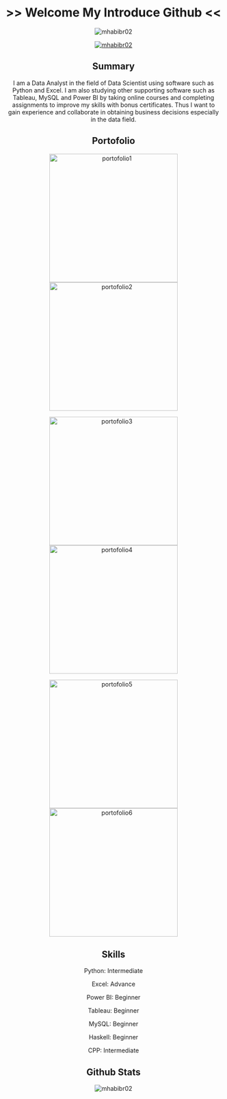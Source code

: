 <h1 align="center"> >> Welcome My Introduce Github << </h1>
<p align="center"> <img src="https://komarev.com/ghpvc/?username=mhabibr02&label=Profile%20views&color=0e75b6&style=flat" alt="mhabibr02" /> </p>
<p align="center"> <a href="https://github.com/ryo-ma/github-profile-trophy"><img src="https://github-profile-trophy.vercel.app/?username=mhabibr02" alt="mhabibr02" /></a> </p>

<h2 align="center"> Summary </h2>

<p align="center" > I am a Data Analyst in the field of Data Scientist using software such as Python and Excel. I am also studying other supporting software such as Tableau, MySQL and Power BI by 
taking online courses and completing assignments to improve my skills with bonus certificates. Thus I want to gain experience and collaborate in obtaining business decisions 
especially in the data field.</p>

<h2 align="center"> Portofolio </h2>

<p align="center" > 
  <a href="https://mhabibr02.github.io/Portofolio-Website/details/certificate-details1.html"><img src="https://mhabibr02.github.io/Portofolio-Website/details/assets/img/portfolio/certificate-1.png" alt="portofolio1" width="300" /></a> 
  <a href="https://mhabibr02.github.io/Portofolio-Website/details/certificate-details2.html"><img src="https://mhabibr02.github.io/Portofolio-Website/details/assets/img/portfolio/certificate-2.png" alt="portofolio2" width="300" /></a>
</p>
<p align="center" > 
  <a href="https://mhabibr02.github.io/Portofolio-Website/details/project-details1.html"><img src="https://mhabibr02.github.io/Portofolio-Website/details/assets/img/portfolio/project-1.png" alt="portofolio3" width="300" /></a> 
  <a href="https://github.com/mhabibr02/Assignment-Digital-Skill-Fair-33.0-Data-Science-Dibimbing"><img src="https://mhabibr02.github.io/Portofolio-Website/details/assets/img/portfolio/assignment-1.png" alt="portofolio4" width="300" /></a> 
</p>
<p align="center" > 
  <a href="https://mhabibr02.github.io/Top-10-Crypto-in-2024/"><img src="https://mhabibr02.github.io/Portofolio-Website/details/assets/img/portfolio/assignment-2.png" alt="portofolio5" width="300" /></a>
  <a href="https://github.com/mhabibr02/Assignment-Data-Series-15.0-AI-Machine-Learning-Dibimbing"><img src="https://mhabibr02.github.io/Portofolio-Website/details/assets/img/portfolio/assignment-3.png" alt="portofolio6" width="300" /></a>
</p>

<h2 align="center"> Skills </h2>

<p align="center"> 
Python: Intermediate
</p>
<p align="center"> 
Excel: Advance
</p>
<p align="center"> 
Power BI: Beginner
</p>
<p align="center"> 
Tableau: Beginner
</p>
<p align="center"> 
MySQL: Beginner
</p>
<p align="center"> 
Haskell: Beginner
</p>
<p align="center"> 
CPP: Intermediate
</p>

<h2 align="center"> Github Stats </h2>

<p align="center"> <img src="https://github-readme-stats.vercel.app/api?username=mhabibr02&show_icons=true&theme=radical" alt="mhabibr02" /> </p>
